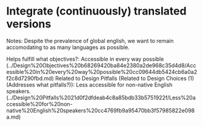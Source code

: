 # Integrate (continuously) translated versions

Notes: Despite the prevalence of global english, we want to remain accomodating to as many languages as possible. 


Helps fulfill what objectives?: Accessible in every way possible (../Design%20Objectives%20b68269420ba84e2380a2de968c35d4d8/Accessible%20in%20every%20way%20possible%20cc09644db5424cb6a0a2f2c8d7290fbd.md)
Related to Design Pitfalls (Related to Design Choices (1) (Addresses what pitfalls?)): Less accessible for non-native English speakers. (../Design%20Pitfalls%2021d0f2dfdeab4c8a85bdb33b5751922f/Less%20accessible%20for%20non-native%20English%20speakers%20cc4769fb9a95470bb3f57985822e098a.md)